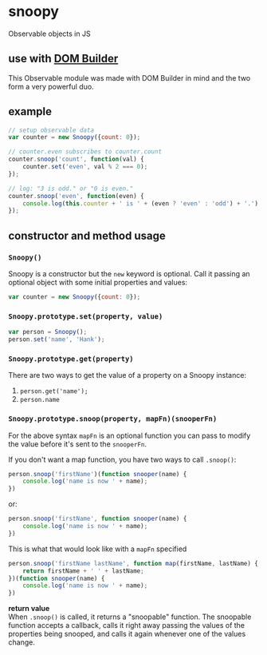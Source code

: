# snoopy
Observable objects in JS

## use with [DOM Builder](https://github.com/Daniel-Hug/DOM-Builder)

This Observable module was made with DOM Builder in mind and the two form a very powerful duo.

## example

```js
// setup observable data
var counter = new Snoopy({count: 0});

// counter.even subscribes to counter.count
counter.snoop('count', function(val) {
	counter.set('even', val % 2 === 0);
});

// log: "3 is odd." or "0 is even."
counter.snoop('even', function(even) {
	console.log(this.counter + ' is ' + (even ? 'even' : 'odd') + '.');
});
```

## constructor and method usage

### `Snoopy()`

Snoopy is a constructor but the `new` keyword is optional. Call it passing an optional object with some initial properties and values:

```js
var counter = new Snoopy({count: 0});
```

### `Snoopy.prototype.set(property, value)`

```js
var person = Snoopy();
person.set('name', 'Hank');
```

### `Snoopy.prototype.get(property)`

There are two ways to get the value of a property on a Snoopy instance:

1. `person.get('name');`
2. `person.name`

### `Snoopy.prototype.snoop(property, mapFn)(snooperFn)`

For the above syntax `mapFn` is an optional function you can pass to modify the value before it's sent to the `snooperFn`.

If you don't want a map function, you have two ways to call `.snoop()`:

```js
person.snoop('firstName')(function snooper(name) {
	console.log('name is now ' + name);
})
```

or:

```js
person.snoop('firstName', function snooper(name) {
	console.log('name is now ' + name);
})
```

This is what that would look like with a `mapFn` specified

```js
person.snoop('firstName lastName', function map(firstName, lastName) {
	return firstName + ' ' + lastName;
})(function snooper(name) {
	console.log('name is now ' + name);
})
```

**return value**  
When `.snoop()` is called, it returns a "snoopable" function. The snoopable function accepts a callback, calls it right away passing the values of the properties being snooped, and calls it again whenever one of the values change.